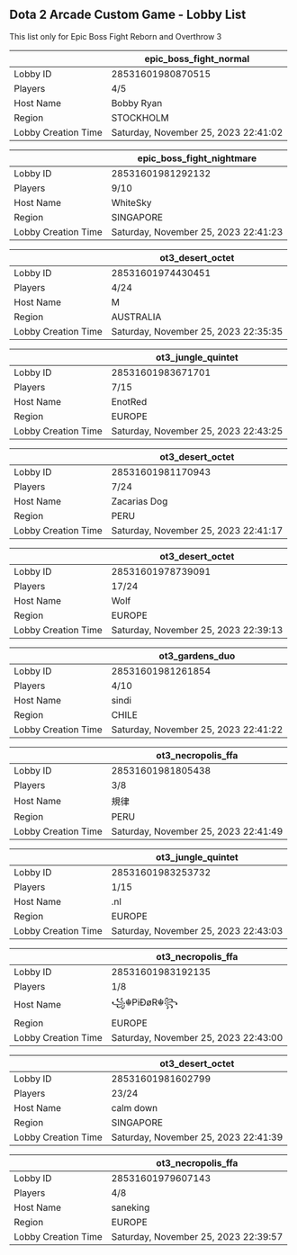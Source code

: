## Dota 2 Arcade Custom Game - Lobby List

This list only for Epic Boss Fight Reborn and Overthrow 3

|  | epic_boss_fight_normal |
| ------ | ------ |
| Lobby ID | 28531601980870515 |
| Players | 4/5 |
| Host Name | Bobby Ryan |
| Region | STOCKHOLM |
| Lobby Creation Time | Saturday, November 25, 2023 22:41:02 |


|  | epic_boss_fight_nightmare |
| ------ | ------ |
| Lobby ID | 28531601981292132 |
| Players | 9/10 |
| Host Name | WhiteSky |
| Region | SINGAPORE |
| Lobby Creation Time | Saturday, November 25, 2023 22:41:23 |


|  | ot3_desert_octet |
| ------ | ------ |
| Lobby ID | 28531601974430451 |
| Players | 4/24 |
| Host Name | M |
| Region | AUSTRALIA |
| Lobby Creation Time | Saturday, November 25, 2023 22:35:35 |


|  | ot3_jungle_quintet |
| ------ | ------ |
| Lobby ID | 28531601983671701 |
| Players | 7/15 |
| Host Name | EnotRed |
| Region | EUROPE |
| Lobby Creation Time | Saturday, November 25, 2023 22:43:25 |


|  | ot3_desert_octet |
| ------ | ------ |
| Lobby ID | 28531601981170943 |
| Players | 7/24 |
| Host Name | Zacarias Dog |
| Region | PERU |
| Lobby Creation Time | Saturday, November 25, 2023 22:41:17 |


|  | ot3_desert_octet |
| ------ | ------ |
| Lobby ID | 28531601978739091 |
| Players | 17/24 |
| Host Name | Wolf |
| Region | EUROPE |
| Lobby Creation Time | Saturday, November 25, 2023 22:39:13 |


|  | ot3_gardens_duo |
| ------ | ------ |
| Lobby ID | 28531601981261854 |
| Players | 4/10 |
| Host Name | sindi |
| Region | CHILE |
| Lobby Creation Time | Saturday, November 25, 2023 22:41:22 |


|  | ot3_necropolis_ffa |
| ------ | ------ |
| Lobby ID | 28531601981805438 |
| Players | 3/8 |
| Host Name | 規律 |
| Region | PERU |
| Lobby Creation Time | Saturday, November 25, 2023 22:41:49 |


|  | ot3_jungle_quintet |
| ------ | ------ |
| Lobby ID | 28531601983253732 |
| Players | 1/15 |
| Host Name | .nl |
| Region | EUROPE |
| Lobby Creation Time | Saturday, November 25, 2023 22:43:03 |


|  | ot3_necropolis_ffa |
| ------ | ------ |
| Lobby ID | 28531601983192135 |
| Players | 1/8 |
| Host Name | ꧁☬PiÐøR☬꧂ |
| Region | EUROPE |
| Lobby Creation Time | Saturday, November 25, 2023 22:43:00 |


|  | ot3_desert_octet |
| ------ | ------ |
| Lobby ID | 28531601981602799 |
| Players | 23/24 |
| Host Name | calm down |
| Region | SINGAPORE |
| Lobby Creation Time | Saturday, November 25, 2023 22:41:39 |


|  | ot3_necropolis_ffa |
| ------ | ------ |
| Lobby ID | 28531601979607143 |
| Players | 4/8 |
| Host Name | saneking |
| Region | EUROPE |
| Lobby Creation Time | Saturday, November 25, 2023 22:39:57 |


